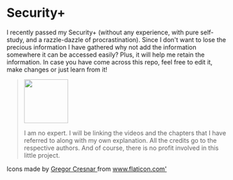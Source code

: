 # Security+
I recently passed my Security+ (without any experience, with pure self-study, and a razzle-dazzle of procrastination). Since I don't want to lose the precious information I have gathered why not add the information somewhere it can be accessed easily? Plus, it will help me retain the information. In case you have come across this repo, feel free to edit it, make changes or just learn from it! 

><img src="https://securityplusrepo.s3.eu-north-1.amazonaws.com/warning.png" width=100px>
>
>I am no expert. I will be linking the videos and the chapters that I have referred to along with my own explanation. All the credits go to the respective authors. And of course, there is no profit involved in this little project.

<div> Icons made by <a href="https://www.flaticon.com/authors/gregor-cresnar" title="Gregor Cresnar"> Gregor Cresnar </a> from <a href="https://www.flaticon.com/" title="Flaticon">www.flaticon.com'</a></div>


